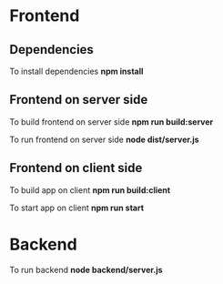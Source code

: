  
 # Frontend
 ## Dependencies
 To install dependencies
 **npm install**

## Frontend on server side
To build frontend on server side
**npm run build:server**

To run frontend on server side
**node dist/server.js**

## Frontend on client side
To build app on client
**npm run build:client**

To start app on client
**npm run start**

 # Backend

To run backend 
 **node backend/server.js**


